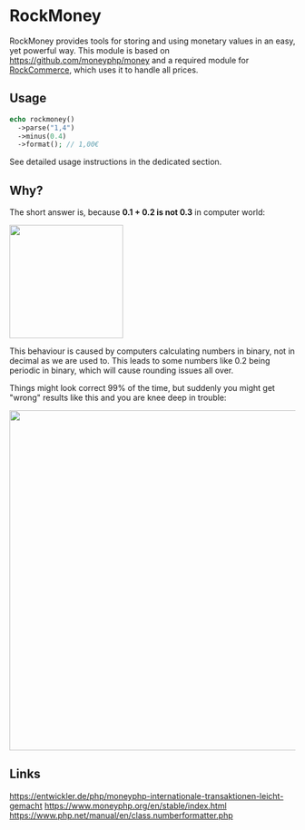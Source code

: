 # RockMoney

RockMoney provides tools for storing and using monetary values in an easy, yet powerful way. This module is based on https://github.com/moneyphp/money and a required module for [RockCommerce](https://www.baumrock.com/RockCommerce), which uses it to handle all prices.

## Usage

```php
echo rockmoney()
  ->parse("1,4")
  ->minus(0.4)
  ->format(); // 1,00€
```

See detailed usage instructions in the dedicated section.

## Why?

The short answer is, because **0.1 + 0.2 is not 0.3** in computer world:

<img src=https://i.imgur.com/xsFjHPJ.png class=blur height=200>

This behaviour is caused by computers calculating numbers in binary, not in decimal as we are used to. This leads to some numbers like 0.2 being periodic in binary, which will cause rounding issues all over.

Things might look correct 99% of the time, but suddenly you might get "wrong" results like this and you are knee deep in trouble:

<img src=https://i.imgur.com/Nyh4JzW.png class=blur height=600>

## Links

https://entwickler.de/php/moneyphp-internationale-transaktionen-leicht-gemacht
https://www.moneyphp.org/en/stable/index.html
https://www.php.net/manual/en/class.numberformatter.php
